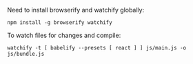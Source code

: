 Need to install browserify and watchify globally:

`npm install -g browserify watchify`

To watch files for changes and compile:

`watchify -t [ babelify --presets [ react ] ] js/main.js -o js/bundle.js`
